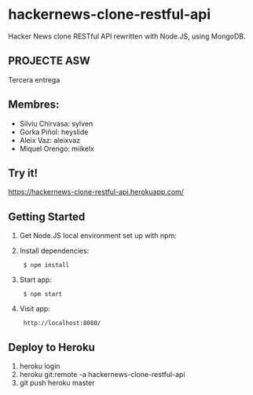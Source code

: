# hackernews-clone-restful-api
Hacker News clone RESTful API rewritten with Node.JS, using MongoDB.

## PROJECTE ASW
Tercera entrega

## Membres:     
- Silviu Chirvasa: sylven
- Gorka Piñol: heyslide
- Aleix Vaz: aleixvaz
- Miquel Orengo: miikelx

## Try it!
https://hackernews-clone-restful-api.herokuapp.com/

## Getting Started

1. Get Node.JS local environment set up with npm:

2. Install dependencies:

        $ npm install

3. Start app:

        $ npm start

4. Visit app:

		http://localhost:8080/

## Deploy to Heroku
1. heroku login
2. heroku git:remote -a hackernews-clone-restful-api
3. git push heroku master